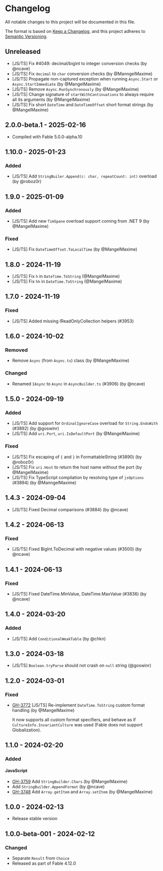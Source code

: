 # Changelog

All notable changes to this project will be documented in this file.

The format is based on [Keep a Changelog](https://keepachangelog.com/en/1.0.0/),
and this project adheres to [Semantic Versioning](https://semver.org/spec/v2.0.0.html).

## Unreleased

* [JS/TS] Fix #4049: decimal/bigint to integer conversion checks (by @ncave)
* [JS/TS] Fix `decimal` to `char` conversion checks (by @ManngelMaxime)
* [JS/TS] Propagate non-captured exception when running `Async.Start` or `Async.StartImmediate` (by @MangelMaxime)
* [JS/TS] Remove `Async.RunSynchronously` (by @MangelMaxime)
* [JS/TS] Change signature of `startWithContinuations` to always require all its arguments (by @MangelMaxime)
* [JS/TS] Fix short `DateTime` and `DateTimeOffset` short format strings (by @MangelMaxime)

## 2.0.0-beta.1 - 2025-02-16

* Compiled with Fable 5.0.0-alpha.10

## 1.10.0 - 2025-01-23

### Added

* [JS/TS] Add `StringBuiler.Append(c: char, repeatCount: int)` overload (by @roboz0r)

## 1.9.0 - 2025-01-09

### Added

* [JS/TS] Add new `TimSpane` overload support coming from .NET 9 (by @MangelMaxime)

### Fixed

* [JS/TS] Fix `DateTimeOffset.ToLocalTime` (by @MangelMaxime)

## 1.8.0 - 2024-11-19

* [JS/TS] Fix `h` in `DateTime.ToString` (@MangelMaxime)
* [JS/TS] Fix `hh` in `DateTime.ToString` (@MangelMaxime)

## 1.7.0 - 2024-11-19

### Fixed

* [JS/TS] Added missing IReadOnlyCollection helpers (#3953)

## 1.6.0 - 2024-10-02

### Removed

* Remove `Async` (from `Async.ts`) class (by @MangelMaxime)

### Changed

* Renamed `IAsync` to `Async` in `AsyncBuilder.ts` (#3906) (by @ncave)

## 1.5.0 - 2024-09-19

### Added

* [JS/TS] Add support for `OrdinalIgnoreCase` overload for `String.EndsWith` (#3892) (by @goswinr)
* [JS/TS] Add `uri.Port`, `uri.IsDefaultPort` (by @MangelMaxime)

### Fixed

* [JS/TS] Fix escaping of `{` and `}` in FormattableString (#3890) (by @roboz0r)
* [JS/TS] Fix `uri.Host` to return the host name without the port (by @MangelMaxime)
* [JS/TS] Fix TypeScript compilation by resolving type of `jsOptions` (#3894) (by @ManngelMaxime)

## 1.4.3 - 2024-09-04

* [JS/TS] Fixed Decimal comparisons (#3884) (by @ncave)

## 1.4.2 - 2024-06-13

### Fixed

* [JS/TS] Fixed BigInt.ToDecimal with negative values (#3500) (by @ncave)

## 1.4.1 - 2024-06-13

### Fixed

* [JS/TS] Fixed DateTime.MinValue, DateTime.MaxValue (#3836) (by @ncave)

## 1.4.0 - 2024-03-20

### Added

* [JS/TS] Add `ConditionalWeakTable` (by @chkn)

## 1.3.0 - 2024-03-18

* [JS/TS] `Boolean.tryParse` should not crash on `null` string (@goswinr)

## 1.2.0 - 2024-03-01

### Fixed

* [GH-3772](https://github.com/fable-compiler/Fable/pull/3772) [JS/TS] Re-implement `DateTime.ToString` custom format handling (by @MangelMaxime)

    It now supports all custom format specifiers, and behave as if `CultureInfo.InvariantCulture` was used (Fable does not support Globalization).

## 1.1.0 - 2024-02-20

### Added

#### JavaScript

* [GH-3759](https://github.com/fable-compiler/Fable/issues/3759) Add `StringBuilder.Chars` (by @MangelMaxime)
* Add `StringBuilder.AppendFormat` (by @ncave)
* [GH-3748](https://github.com/fable-compiler/Fable/pull/3748) Add `Array.getItem` and `Array.setItem` (by @MangelMaxime)

## 1.0.0 - 2024-02-13

* Release stable version

## 1.0.0-beta-001 - 2024-02-12

### Changed

* Separate `Result` from `Choice`
* Released as part of Fable 4.12.0
